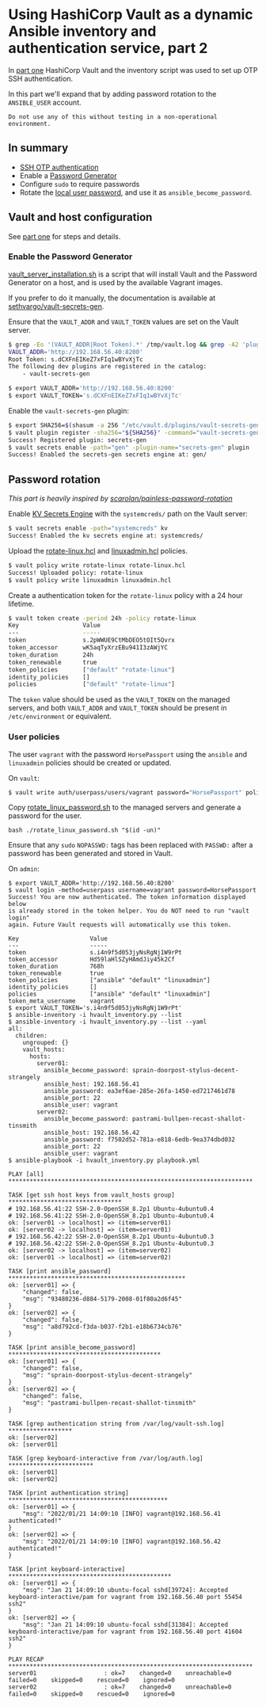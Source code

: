 # Using HashiCorp Vault as a dynamic Ansible inventory and authentication service, part 2

In [part one](./ssh_otp.md) HashiCorp Vault and the inventory script was used to
set up OTP SSH authentication.

In this part we'll expand that by adding password rotation to the `ANSIBLE_USER`
account.

```console
Do not use any of this without testing in a non-operational environment.
```

## In summary

- [SSH OTP authentication](./ssh_otp.md)
- Enable a [Password Generator](https://github.com/sethvargo/vault-secrets-gen)
- Configure `sudo` to require passwords
- Rotate the [local user password](https://github.com/scarolan/painless-password-rotation),
  and use it as `ansible_become_password`.

## Vault and host configuration

See [part one](./ssh_otp.md) for steps and details.

### Enable the Password Generator

[vault_server_installation.sh](scripts/vault_server_installation.sh)
is a script that will install Vault and the Password Generator on a host, and
is used by the available Vagrant images.

If you prefer to do it manually, the documentation is available at
[sethvargo/vault-secrets-gen](https://github.com/sethvargo/vault-secrets-gen).

Ensure that the `VAULT_ADDR` and `VAULT_TOKEN` values are set on the Vault server.

```sh
$ grep -Eo '(VAULT_ADDR|Root Token).*' /tmp/vault.log && grep -A2 'plugins are registered' /tmp/vault.log
VAULT_ADDR='http://192.168.56.40:8200'
Root Token: s.dCXFnEIKeZ7xFIq1wBYvXjTc
The following dev plugins are registered in the catalog:
    - vault-secrets-gen

$ export VAULT_ADDR='http://192.168.56.40:8200'
$ export VAULT_TOKEN='s.dCXFnEIKeZ7xFIq1wBYvXjTc'
```

Enable the `vault-secrets-gen` plugin:

```sh
$ export SHA256=$(shasum -a 256 "/etc/vault.d/plugins/vault-secrets-gen" | awk '{print $1}')
$ vault plugin register -sha256="${SHA256}" -command="vault-secrets-gen" secret secrets-gen
Success! Registered plugin: secrets-gen
$ vault secrets enable -path="gen" -plugin-name="secrets-gen" plugin
Success! Enabled the secrets-gen secrets engine at: gen/
```

## Password rotation

_This part is heavily inspired by [scarolan/painless-password-rotation](https://github.com/scarolan/painless-password-rotation)_

Enable [KV Secrets Engine](https://www.vaultproject.io/docs/secrets/kv) with the
`systemcreds/` path  on the Vault server:

```sh
$ vault secrets enable -path="systemcreds" kv
Success! Enabled the kv secrets engine at: systemcreds/
```

Upload the [rotate-linux.hcl](./vault_policies/rotate-linux.hcl) and
[linuxadmin.hcl](vault_policies/linuxadmin.hcl) policies.

```sh
$ vault policy write rotate-linux rotate-linux.hcl
Success! Uploaded policy: rotate-linux
$ vault policy write linuxadmin linuxadmin.hcl
```

Create a authentication token for the `rotate-linux` policy with a 24 hour
lifetime.

```sh
$ vault token create -period 24h -policy rotate-linux
Key                  Value
---                  -----
token                s.2pWWUE9CtMbDEO5tOIt5Qvrx
token_accessor       wK5aqTyXrzEBu941I3zAWjYC
token_duration       24h
token_renewable      true
token_policies       ["default" "rotate-linux"]
identity_policies    []
policies             ["default" "rotate-linux"]
```

The `token` value should be used as the `VAULT_TOKEN` on the managed servers,
and both `VAULT_ADDR` and `VAULT_TOKEN` should be present in `/etc/environment`
or equivalent.

### User policies

The user `vagrant` with the password `HorsePassport` using the `ansible` and
`linuxadmin` policies should be created or updated.

On `vault`:

```sh
$ vault write auth/userpass/users/vagrant password="HorsePassport" policies="ansible,linuxadmin"
```

Copy [rotate_linux_password.sh](scripts/rotate_linux_password.sh) to the managed
servers and generate a password for the user.

`bash ./rotate_linux_password.sh "$(id -un)"`

Ensure that any `sudo` `NOPASSWD:` tags has been replaced with `PASSWD:` after
a password has been generated and stored in Vault.

On `admin`:

```
$ export VAULT_ADDR='http://192.168.56.40:8200'
$ vault login -method=userpass username=vagrant password=HorsePassport
Success! You are now authenticated. The token information displayed below
is already stored in the token helper. You do NOT need to run "vault login"
again. Future Vault requests will automatically use this token.

Key                    Value
---                    -----
token                  s.i4n9f5d053jyNsRgNj1W9rPt
token_accessor         Hd59laHlSZyHAmdJiy45k2Cf
token_duration         768h
token_renewable        true
token_policies         ["ansible" "default" "linuxadmin"]
identity_policies      []
policies               ["ansible" "default" "linuxadmin"]
token_meta_username    vagrant
$ export VAULT_TOKEN='s.i4n9f5d053jyNsRgNj1W9rPt'
$ ansible-inventory -i hvault_inventory.py --list
$ ansible-inventory -i hvault_inventory.py --list --yaml
all:
  children:
    ungrouped: {}
    vault_hosts:
      hosts:
        server01:
          ansible_become_password: sprain-doorpost-stylus-decent-strangely
          ansible_host: 192.168.56.41
          ansible_password: ea3ef6ae-285e-26fa-1450-ed7217461d78
          ansible_port: 22
          ansible_user: vagrant
        server02:
          ansible_become_password: pastrami-bullpen-recast-shallot-tinsmith
          ansible_host: 192.168.56.42
          ansible_password: f7502d52-781a-e818-6edb-9ea374dbd032
          ansible_port: 22
          ansible_user: vagrant
$ ansible-playbook -i hvault_inventory.py playbook.yml

PLAY [all] *********************************************************************

TASK [get ssh host keys from vault_hosts group] ********************************
# 192.168.56.41:22 SSH-2.0-OpenSSH_8.2p1 Ubuntu-4ubuntu0.4
# 192.168.56.41:22 SSH-2.0-OpenSSH_8.2p1 Ubuntu-4ubuntu0.4
ok: [server01 -> localhost] => (item=server01)
ok: [server02 -> localhost] => (item=server01)
# 192.168.56.42:22 SSH-2.0-OpenSSH_8.2p1 Ubuntu-4ubuntu0.3
# 192.168.56.42:22 SSH-2.0-OpenSSH_8.2p1 Ubuntu-4ubuntu0.3
ok: [server02 -> localhost] => (item=server02)
ok: [server01 -> localhost] => (item=server02)

TASK [print ansible_password] **************************************************
ok: [server01] => {
    "changed": false,
    "msg": "93480236-d884-5179-2008-01f80a2d6f45"
}
ok: [server02] => {
    "changed": false,
    "msg": "a8d792cd-f3da-b037-f2b1-e18b6734cb76"
}

TASK [print ansible_become_password] *******************************************
ok: [server01] => {
    "changed": false,
    "msg": "sprain-doorpost-stylus-decent-strangely"
}
ok: [server02] => {
    "changed": false,
    "msg": "pastrami-bullpen-recast-shallot-tinsmith"
}

TASK [grep authentication string from /var/log/vault-ssh.log] ******************
ok: [server02]
ok: [server01]

TASK [grep keyboard-interactive from /var/log/auth.log] ************************
ok: [server01]
ok: [server02]

TASK [print authentication string] *********************************************
ok: [server01] => {
    "msg": "2022/01/21 14:09:10 [INFO] vagrant@192.168.56.41 authenticated!"
}
ok: [server02] => {
    "msg": "2022/01/21 14:09:10 [INFO] vagrant@192.168.56.42 authenticated!"
}

TASK [print keyboard-interactive] **********************************************
ok: [server01] => {
    "msg": "Jan 21 14:09:10 ubuntu-focal sshd[39724]: Accepted keyboard-interactive/pam for vagrant from 192.168.56.40 port 55454 ssh2"
}
ok: [server02] => {
    "msg": "Jan 21 14:09:10 ubuntu-focal sshd[31384]: Accepted keyboard-interactive/pam for vagrant from 192.168.56.40 port 41604 ssh2"
}

PLAY RECAP *********************************************************************
server01                   : ok=7    changed=0    unreachable=0    failed=0    skipped=0    rescued=0    ignored=0
server02                   : ok=7    changed=0    unreachable=0    failed=0    skipped=0    rescued=0    ignored=0
```
